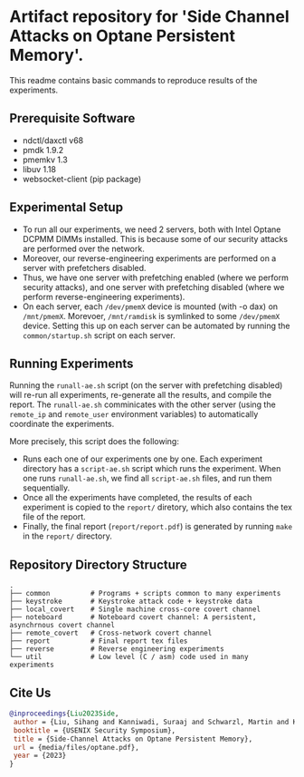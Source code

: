 # Artifact repository for 'Side Channel Attacks on Optane Persistent Memory'. 
This readme contains basic commands to reproduce results of the experiments. 

## Prerequisite Software 
- ndctl/daxctl v68
- pmdk 1.9.2
- pmemkv 1.3
- libuv 1.18
- websocket-client (pip package)

## Experimental Setup
- To run all our experiments, we need 2 servers, both with Intel Optane DCPMM DIMMs installed. This is because some of our security attacks are performed over the network.
- Moreover, our reverse-engineering experiments are performed on a server with prefetchers disabled.
- Thus, we have one server with prefetching enabled (where we perform security attacks), and one server with prefetching disabled (where we perform reverse-engineering experiments). 
- On each server, each `/dev/pmemX` device is mounted (with -o dax) on `/mnt/pmemX`. Morevoer, `/mnt/ramdisk` is symlinked to some `/dev/pmemX` device. Setting this up on each server can be automated by running the `common/startup.sh` script on each server.

## Running Experiments
Running the `runall-ae.sh` script (on the server with prefetching disabled) will re-run all experiments, re-generate all the results, and compile the report. The `runall-ae.sh` comminicates with the other server  (using the `remote_ip` and `remote_user` environment variables) to automatically coordinate the experiments.

More precisely, this script does the following:
- Runs each one of our experiments one by one. Each experiment directory has a `script-ae.sh` script which runs the experiment. When one runs `runall-ae.sh`, we find all `script-ae.sh` files, and run them sequentially.
- Once all the experiments have completed, the results of each experiment is copied to the `report/` diretory, which also contains the tex file of the report.
- Finally, the final report (`report/report.pdf`) is generated by running `make` in the `report/` directory.

## Repository Directory Structure
```shell
.
├── common          # Programs + scripts common to many experiments
├── keystroke       # Keystroke attack code + keystroke data
├── local_covert    # Single machine cross-core covert channel
├── noteboard       # Noteboard covert channel: A persistent, asynchrnous covert channel
├── remote_covert   # Cross-network covert channel
├── report          # Final report tex files
├── reverse         # Reverse engineering experiments
└── util            # Low level (C / asm) code used in many experiments
```

## Cite Us
``` BibTeX
@inproceedings{Liu2023Side,
 author = {Liu, Sihang and Kanniwadi, Suraaj and Schwarzl, Martin and Kogler, Andreas and Gruss, Daniel and Khan, Samira},
 booktitle = {USENIX Security Symposium},
 title = {Side-Channel Attacks on Optane Persistent Memory},
 url = {media/files/optane.pdf},
 year = {2023}
}
```
